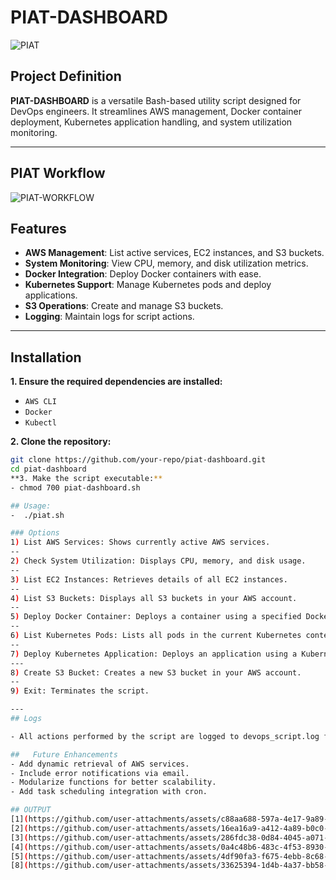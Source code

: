 # PIAT-DASHBOARD
![PIAT](https://github.com/user-attachments/assets/39b07b55-f87d-4887-926c-2bace970df42)

## Project Definition
**PIAT-DASHBOARD** is a versatile Bash-based utility script designed for DevOps engineers. It streamlines AWS management, Docker container deployment, Kubernetes application handling, and system utilization monitoring.

---
## PIAT Workflow
![PIAT-WORKFLOW](https://github.com/user-attachments/assets/e14b24c9-2c6d-45f2-8899-7594782d9edf)

## Features
- **AWS Management**: List active services, EC2 instances, and S3 buckets.  
- **System Monitoring**: View CPU, memory, and disk utilization metrics.  
- **Docker Integration**: Deploy Docker containers with ease.  
- **Kubernetes Support**: Manage Kubernetes pods and deploy applications.  
- **S3 Operations**: Create and manage S3 buckets.  
- **Logging**: Maintain logs for script actions.  

---

## Installation
**1. Ensure the required dependencies are installed:**  
   - `AWS CLI`
   - `Docker`
   - `Kubectl`

**2. Clone the repository:**
   ```bash
   git clone https://github.com/your-repo/piat-dashboard.git
   cd piat-dashboard
**3. Make the script executable:**
- chmod 700 piat-dashboard.sh

## Usage:
-  ./piat.sh

### Options
1) List AWS Services: Shows currently active AWS services.
--
2) Check System Utilization: Displays CPU, memory, and disk usage.
--
3) List EC2 Instances: Retrieves details of all EC2 instances.
--
4) List S3 Buckets: Displays all S3 buckets in your AWS account.
--
5) Deploy Docker Container: Deploys a container using a specified Docker image.
--
6) List Kubernetes Pods: Lists all pods in the current Kubernetes context.
--
7) Deploy Kubernetes Application: Deploys an application using a Kubernetes YAML file.
---
8) Create S3 Bucket: Creates a new S3 bucket in your AWS account.
--
9) Exit: Terminates the script.

---
## Logs

- All actions performed by the script are logged to devops_script.log for auditing and debugging purposes.

##   Future Enhancements
- Add dynamic retrieval of AWS services.
- Include error notifications via email.
- Modularize functions for better scalability.
- Add task scheduling integration with cron.

## OUTPUT
[1](https://github.com/user-attachments/assets/c88aa688-597a-4e17-9a89-21d276c419c7)
[2](https://github.com/user-attachments/assets/16ea16a9-a412-4a89-b0c0-33c87a88be7f)
[3](https://github.com/user-attachments/assets/286fdc38-0d84-4045-a071-08315619e7bc)
[4](https://github.com/user-attachments/assets/0a4c48b6-483c-4f53-8930-57d6fbdb043d)
[5](https://github.com/user-attachments/assets/4df90fa3-f675-4ebb-8c68-92c38ccd4791)
[8](https://github.com/user-attachments/assets/33625394-1d4b-4a37-bb58-8b8009af3026)

